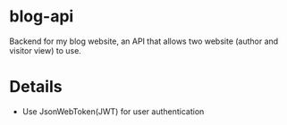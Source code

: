 # blog-api
Backend for my blog website, an API that allows two website (author and visitor view) to use.
# Details
- Use JsonWebToken(JWT) for user authentication